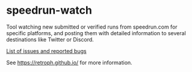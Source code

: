 # speedrun-watch

Tool watching new submitted or verified runs from speedrun.com for specific platforms, and posting them with detailed information to several destinations like Twitter or Discord.

[List of issues and reported bugs](https://github.com/retroph/speedrun-watch/issues)

See https://retroph.github.io/ for more information.

